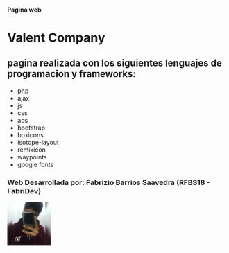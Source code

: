 #### Pagina web
# Valent Company
## pagina realizada con los siguientes lenguajes de programacion y frameworks:
- php
- ajax
- js
- css
- aos
- bootstrap
- boxicons
- isotope-layout
- remixicon
- waypoints
- google fonts

<h3><b>Web Desarrollada por:</b> Fabrizio Barrios Saavedra (RFBS18 - FabriDev)</h3>
<img src="assets/img/foter.jpg" width="100" alt="avatar">